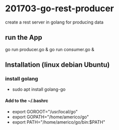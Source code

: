 # 201703-go-rest-producer
create a rest server in golang for producing  data

## run the App
go run producer.go &
go run consumer.go &

## Installation (linux debian Ubuntu)

### install golang
- sudo apt install golang-go

#### Add to the ~/.bashrc
- export GOROOT="/usr/local/go"
- export GOPATH="/home/americo/go"
- export PATH="/home/americo/go/bin:$PATH"

